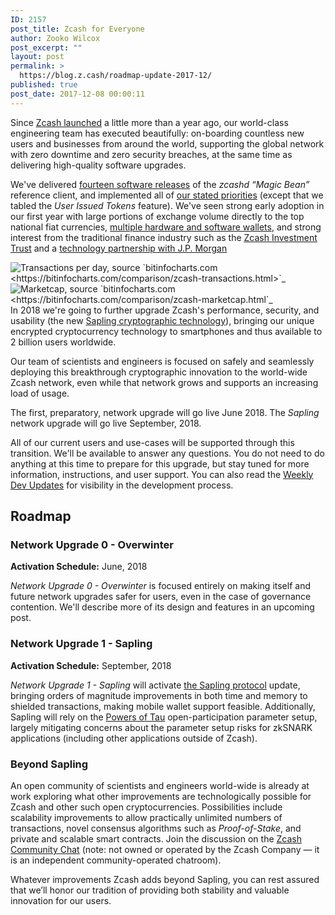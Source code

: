 ```yaml
---
ID: 2157
post_title: Zcash for Everyone
author: Zooko Wilcox
post_excerpt: ""
layout: post
permalink: >
  https://blog.z.cash/roadmap-update-2017-12/
published: true
post_date: 2017-12-08 00:00:11
---
```

Since <a class="reference external" href="/zcash-begins/">Zcash launched</a> a little more than a year ago, our world-class engineering team has executed beautifully: on-boarding countless new users and businesses from around the world, supporting the global network with zero downtime and zero security breaches, at the same time as delivering high-quality software upgrades.

We've delivered <a class="reference external" href="https://github.com/zcash/zcash/releases">fourteen software releases</a> of the <cite>zcashd “Magic Bean”</cite> reference client, and implemented all of <a class="reference external" href="/the-near-future-of-zcash/">our stated priorities</a> (except that we tabled the <cite>User Issued Tokens</cite> feature). We've seen strong early adoption in our first year with large portions of exchange volume directly to the top national fiat currencies, <a class="reference external" href="https://www.zcashcommunity.com/wallets/">multiple hardware and software wallets</a>, and strong interest from the traditional finance industry such as the <a class="reference external" href="https://grayscale.co/zcash-investment-trust/">Zcash Investment Trust</a> and a <a class="reference external" href="/jpm-quorum-integration/">technology partnership with J.P. Morgan</a>
<div class="figure align-center"><img class="center-image" src="/wp-content/uploads/2017/12/bitinfocharts-txn-per-day-2017-12-08.png" alt="Transactions per day, source &#96;bitinfocharts.com &lt;https://bitinfocharts.com/comparison/zcash-transactions.html&gt;&#96;_" /></div>
<div class="figure align-center"><img class="center-image" src="/wp-content/uploads/2017/12/bitinfocharts-mcap-2017-12-08.png" alt="Marketcap, source &#96;bitinfocharts.com &lt;https://bitinfocharts.com/comparison/zcash-marketcap.html&#96;_" /></div>
In 2018 we're going to further upgrade Zcash's performance, security, and usability (the new <a class="reference external" href="/cultivating-sapling-faster-zksnarks/">Sapling cryptographic technology</a>), bringing our unique encrypted cryptocurrency technology to smartphones and thus available to 2 billion users worldwide.

Our team of scientists and engineers is focused on safely and seamlessly deploying this breakthrough cryptographic innovation to the world-wide Zcash network, even while that network grows and supports an increasing load of usage.

The first, preparatory, network upgrade will go live June 2018. The <cite>Sapling</cite> network upgrade will go live September, 2018.

All of our current users and use-cases will be supported through this transition. We'll be available to answer any questions. You do not need to do anything at this time to prepare for this upgrade, but stay tuned for more information, instructions, and user support. You can also read the <a class="reference external" href="https://forum.z.cash/c/dev-updates">Weekly Dev Updates</a> for visibility in the development process.
<div id="roadmap" class="section">
<h2>Roadmap</h2>
<div id="network-upgrade-0-overwinter" class="section">
<h3>Network Upgrade 0 - Overwinter</h3>
<strong>Activation Schedule:</strong> June, 2018

<cite>Network Upgrade 0 - Overwinter</cite> is focused entirely on making itself and future network upgrades safer for users, even in the case of governance contention. We'll describe more of its design and features in an upcoming post.

</div>
<div id="network-upgrade-1-sapling" class="section">
<h3>Network Upgrade 1 - Sapling</h3>
<strong>Activation Schedule:</strong> September, 2018

<cite>Network Upgrade 1 - Sapling</cite> will activate <a class="reference external" href="/cultivating-sapling-faster-zksnarks/">the Sapling protocol</a> update, bringing orders of magnitude improvements in both time and memory to shielded transactions, making mobile wallet support feasible. Additionally, Sapling will rely on the <a class="reference external" href="https://z.cash.foundation/blog/powers-of-tau/">Powers of Tau</a> open-participation parameter setup, largely mitigating concerns about the parameter setup risks for zkSNARK applications (including other applications outside of Zcash).

</div>
<div id="beyond-sapling" class="section">
<h3>Beyond Sapling</h3>
An open community of scientists and engineers world-wide is already at work exploring what other improvements are technologically possible for Zcash and other such open cryptocurrencies. Possibilities include scalability improvements to allow practically unlimited numbers of transactions, novel consensus algorithms such as <cite>Proof-of-Stake</cite>, and private and scalable smart contracts. Join the discussion on the <a class="reference external" href="https://chat.zcashcommunity.com">Zcash Community Chat</a> (note: not owned or operated by the Zcash Company — it is an independent community-operated chatroom).

Whatever improvements Zcash adds beyond Sapling, you can rest assured that we’ll honor our tradition of providing both stability and valuable innovation for our users.

</div>
</div>